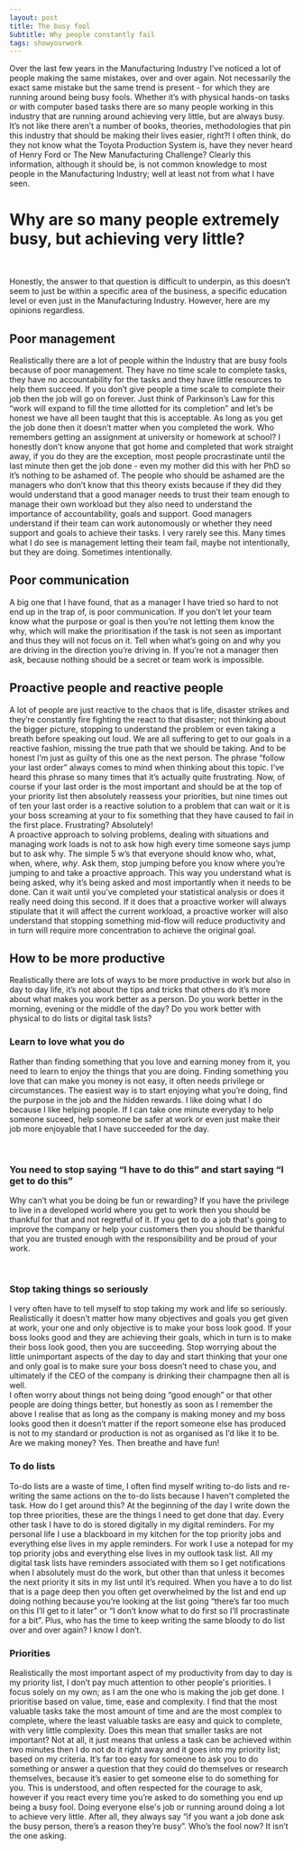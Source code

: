 ```yaml
---
layout: post
title: The busy fool
Subtitle: Why people constantly fail
tags: showyourwork
---
```


Over the last few years in the Manufacturing Industry I’ve noticed a lot of people making the same mistakes, over and over again. Not necessarily the exact same mistake but the same trend is present - for which they are running around being busy fools. Whether it’s with physical hands-on tasks or with computer based tasks there are so many people working in this industry that are running around achieving very little, but are always busy. It’s not like there aren’t a number of books, theories, methodologies that pin this industry that should be making their lives easier, right?! I often think, do they not know what the Toyota Production System is, have they never heard of Henry Ford or The New Manufacturing Challenge? Clearly this information, although it should be, is not common knowledge to most people in the Manufacturing Industry; well at least not from what I have seen.<br> 

<h1>Why are so many people extremely busy, but achieving very little?</h1><br>

Honestly, the answer to that question is difficult to underpin, as this doesn’t seem to just be within a specific area of the business, a specific education level or even just in the Manufacturing Industry. However, here are my opinions regardless.
<br>
<h2>Poor management</h2>

Realistically there are a lot of people within the Industry that are busy fools because of poor management. They have no time scale to complete tasks, they have no accountability for the tasks and they have little resources to help them succeed. If you don’t give people a time scale to complete their job then the job will go on forever. Just think of Parkinson’s Law for this “work will expand to fill the time allotted for its completion” and let’s be honest we have all been taught that this is acceptable. As long as you get the job done then it doesn’t matter when you completed the work. Who remembers getting an assignment at university or homework at school? I honestly don’t know anyone that got home and completed that work straight away, if you do they are the exception, most people procrastinate until the last minute then get the job done - even my mother did this with her PhD so it’s nothing to be ashamed of. The people who should be ashamed are the managers who don’t know that this theory exists because if they did they would understand that a good manager needs to trust their team enough to manage their own workload but they also need to understand the importance of accountability, goals and support. Good managers understand  if their team can work autonomously or whether they need support and goals to achieve their tasks. I very rarely see this. Many times what I do see is management letting their team fail, maybe not intentionally, but they are doing. Sometimes intentionally.
<br>
<h2>Poor communication</h2>

A big one that I have found, that as a manager I have tried so hard to not end up in the trap of, is poor communication. If you don’t let your team know what the purpose or goal is then you’re not letting them know the why, which will make the prioritisation if the task is not seen as important and thus they will not focus on it. Tell when what’s going on and why you are driving in the direction you’re driving in. If you’re not a manager then ask, because nothing should be a secret or team work is impossible. 
<br>
<h2>Proactive people and reactive people</h2>

A lot of people are just reactive to the chaos that is life, disaster strikes and they’re constantly fire fighting the react to that disaster; not thinking about the bigger picture, stopping to understand the problem or even taking a breath before speaking out loud. We are all suffering to get to our goals in a reactive fashion, missing the true path that we should be taking. And to be honest I’m just as guilty of this one as the next person. The phrase “follow your last order” always comes to mind when thinking about this topic. I’ve heard this phrase so many times that it’s actually quite frustrating. Now, of course if your last order is the most important and should be at the top of your priority list then absolutely reassess your priorities, but nine times out of ten your last order is a reactive solution to a problem that can wait or it is your boss screaming at your to fix something that they have caused to fail in the first place. Frustrating? Absolutely! 
<br>
A proactive approach to solving problems, dealing with situations and managing work loads is not to ask how high every time someone says jump but to ask why. The simple 5 w’s that everyone should know who, what, when, where, <i>why</i>. Ask them, stop jumping before you know where you’re jumping to and take a proactive approach. This way you understand what is being asked, why it’s being asked and most importantly when it needs to be done. Can it wait until you’ve completed your statistical analysis or does it really need doing this second. If it does that a proactive worker will always stipulate that it will affect the current workload, a proactive worker will also understand that stopping something mid-flow will reduce productivity and in turn will require more concentration to achieve the original goal. 
<br>
<h2>How to be more productive</h2>

Realistically there are lots of ways to be more productive in work but also in day to day life, it’s not about the tips and tricks that others do it’s more about what makes you work better as a person. Do you work better in the morning, evening or the middle of the day? Do you work better with physical to do lists or digital task lists? 
<br>
<h3>Learn to love what you do</h3>

Rather than finding something that you love and earning money from it, you need to learn to enjoy the things that you are doing. Finding something you love that can make you money is not easy, it often needs privilege or circumstances. The easiest way is to start enjoying what you’re doing, find the purpose in the job and the hidden rewards. I like doing what I do because I like helping people. If I can take one minute everyday to help someone suceed, help someone be safer at work or even just make their job more enjoyable that I have succeeded for the day.

<br>
<h3>You need to stop saying “I have to do this” and start saying “I get to do this” </h3>

Why can’t what you be doing be fun or rewarding? If you have the privilege to live in a developed world where you get to work then you should be thankful for that and not regretful of it. If you get to do a job that's going to improve the company or help your customers then you should be thankful that you are trusted enough with the responsibility and be proud of your work.

<br>
<h3>Stop taking things so seriously</h3>

I very often have to tell myself to stop taking my work and life so seriously. Realistically it doesn’t matter how many objectives and goals you get given at work, your one and only objective is to make your boss look good. If your boss looks good and they are achieving their goals, which in turn is to make their boss look good, then you are succeeding. Stop worrying about the little unimportant aspects of the day to day and start thinking that your one and only goal is to make sure your boss doesn’t need to chase you, and ultimately if the CEO of the company is drinking their champagne then all is well. 
<br>
I often worry about things not being doing “good enough” or that other people are doing things better, but honestly as soon as I remember the above I realise that as long as the company is making money and my boss looks good then it doesn’t matter if the report someone else has produced is not to my standard or production is not as organised as I’d like it to be. Are we making money? Yes. Then breathe and have fun! 
<br>
<h3>To do lists</h3>

To-do lists are a waste of time, I often find myself writing to-do lists and re-writing the same actions on the to-do lists because I haven't completed the task. How do I get around this? At the beginning of the day I write down the top three priorities, these are the things I need to get done that day. Every other task I have to do is stored digitally in my digital reminders. For my personal life I use a blackboard in my kitchen for the top priority jobs and everything else lives in my apple reminders. For work I use a notepad for my top priority jobs and everything else lives in my outlook task list. All my digital task lists have reminders associated with them so I get notifications when I absolutely must do the work, but other than that unless it becomes the next priority it sits in my list until it’s required. When you have a to do list that is a page deep then you often get overwhelmed by the list and end up doing nothing because you’re looking at the list going “there’s far too much on this I’ll get to it later” or “I don’t know what to do first so I’ll procrastinate for a bit”. Plus, who has the time to keep writing the same bloody to do list over and over again? I know I don’t. 
<br>
<h3>Priorities</h3>

Realistically the most important aspect of my productivity from day to day is my priority list, I don’t pay much attention to other people's priorities. I focus solely on my own; as I am the one who is making the job get done. I prioritise based on value, time, ease and complexity. I find that the most valuable tasks take the most amount of time and are the most complex to complete, where the least valuable tasks are easy and quick to complete, with very little complexity. Does this mean that smaller tasks are not important? Not at all, it just means that unless a task can be achieved within two minutes then I do not do it right away and it goes into my priority list; based on my criteria. It’s far too easy for someone to ask you to do something or answer a question that they could do themselves or research themselves, because it’s easier to get someone else to do something for you. This is understood, and often respected for the courage to ask, however if you react every time you’re asked to do something you end up being a busy fool. Doing everyone else's job or running around doing a lot to achieve very little. After all, they always say “if you want a job done ask the busy person, there’s a reason they’re busy”. Who’s the fool now? It isn’t the one asking. 


</font>
